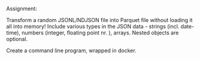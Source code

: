 Assignment:

Transform a random JSONL/NDJSON file into Parquet file without loading it all into memory! Include various types in the JSON data - strings (incl. date-time), numbers (integer, floating point nr. ), arrays. Nested objects are optional.

Create a command line program, wrapped in docker.

